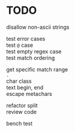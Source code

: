 # TODO

disallow non-ascii strings

test error cases  
test `@` case  
test empty regex case  
test match ordering  

get specific match range  
`.`  
char class  
text begin, end  
escape metachars  

refactor split  
review code

bench test  

